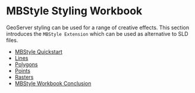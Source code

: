 # MBStyle Styling Workbook

GeoServer styling can be used for a range of creative effects. This section introduces the ``MBStyle Extension`` which can be used as alternative to SLD files.

<div class="grid cards" markdown>

-   [MBStyle Quickstart](mbstyle.md)
-   [Lines](linestring.md)
-   [Polygons](polygon.md)
-   [Points](point.md)
-   [Rasters](raster.md)
-   [MBStyle Workbook Conclusion](done.md)

</div>
